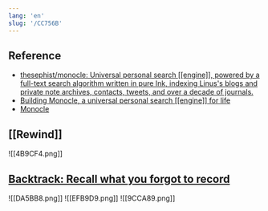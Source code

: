 ```yaml
---
lang: 'en'
slug: '/CC756B'
---
```


## Reference

- [thesephist/monocle: Universal personal search [[engine]], powered by a full-text search algorithm written in pure Ink, indexing Linus's blogs and private note archives, contacts, tweets, and over a decade of journals.](https://github.com/thesephist/monocle)
- [Building Monocle, a universal personal search [[engine]] for life](https://thesephist.com/posts/monocle/)
- [Monocle](https://monocle.surge.sh/)

## [[Rewind]]

![[4B9CF4.png]]

## [Backtrack: Recall what you forgot to record](https://usebacktrack.com/)

![[DA5BB8.png]]
![[EFB9D9.png]]
![[9CCA89.png]]
